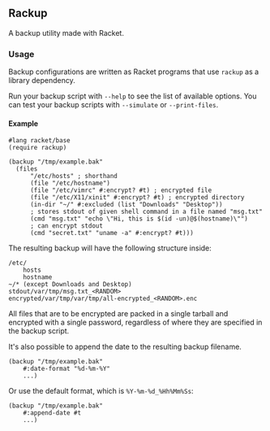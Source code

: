 ## Rackup
A backup utility made with Racket.

### Usage
Backup configurations are written as Racket programs that use `rackup` as a library dependency.

Run your backup script with `--help` to see the list of available options. You can test your backup scripts with `--simulate` or `--print-files`.

#### Example
```racket
#lang racket/base
(require rackup)

(backup "/tmp/example.bak"
  (files
      "/etc/hosts" ; shorthand
      (file "/etc/hostname")
      (file "/etc/vimrc" #:encrypt? #t) ; encrypted file 
      (file "/etc/X11/xinit" #:encrypt? #t) ; encrypted directory 
      (in-dir "~/" #:excluded (list "Downloads" "Desktop"))
      ; stores stdout of given shell command in a file named "msg.txt"
      (cmd "msg.txt" "echo \"Hi, this is $(id -un)@$(hostname)\"")
      ; can encrypt stdout
      (cmd "secret.txt" "uname -a" #:encrypt? #t)))
```

The resulting backup will have the following structure inside:
```
/etc/
    hosts
    hostname
~/* (except Downloads and Desktop)
stdout/var/tmp/msg.txt_<RANDOM>
encrypted/var/tmp/var/tmp/all-encrypted_<RANDOM>.enc
```

All files that are to be encrypted are packed in a single tarball and encrypted with a single password, regardless of where they are specified in the backup script.

It's also possible to append the date to the resulting backup filename.

```racket
(backup "/tmp/example.bak"
    #:date-format "%d-%m-%Y"
    ...)
```

Or use the default format, which is `%Y-%m-%d_%Hh%Mm%Ss`:
```racket
(backup "/tmp/example.bak"
    #:append-date #t
    ...)
```
